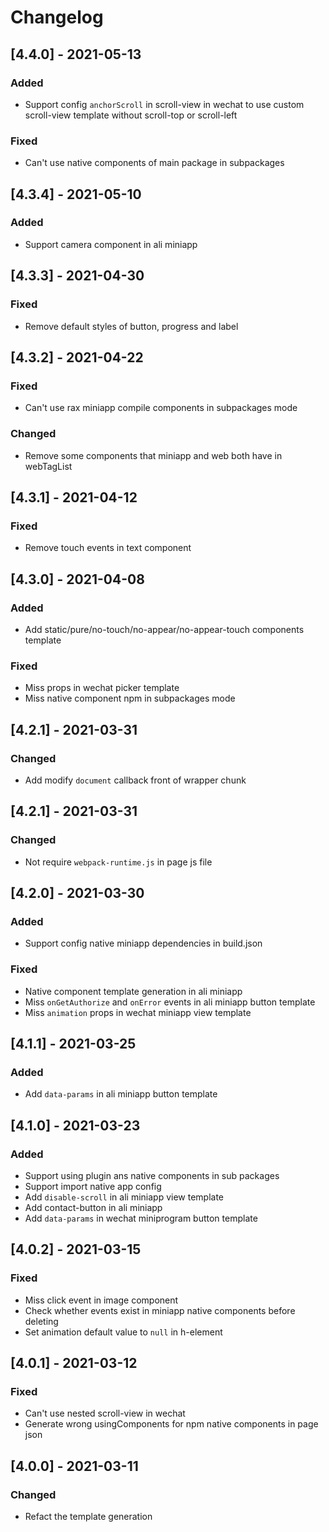# Changelog

## [4.4.0] - 2021-05-13

### Added

- Support config `anchorScroll` in scroll-view in wechat to use custom scroll-view template without scroll-top or scroll-left

### Fixed

- Can't use native components of main package in subpackages

## [4.3.4] - 2021-05-10

### Added

- Support camera component in ali miniapp

## [4.3.3] - 2021-04-30

### Fixed

- Remove default styles of button, progress and label

## [4.3.2] - 2021-04-22

### Fixed

- Can't use rax miniapp compile components in subpackages mode

### Changed

- Remove some components that miniapp and web both have in webTagList

## [4.3.1] - 2021-04-12

### Fixed

- Remove touch events in text component

## [4.3.0] - 2021-04-08

### Added

- Add static/pure/no-touch/no-appear/no-appear-touch components template

### Fixed

- Miss props in wechat picker template
- Miss native component npm in subpackages mode

## [4.2.1] - 2021-03-31

### Changed

- Add modify `document` callback front of wrapper chunk

## [4.2.1] - 2021-03-31

### Changed

- Not require `webpack-runtime.js` in page js file

## [4.2.0] - 2021-03-30

### Added

- Support config native miniapp dependencies in build.json

### Fixed

- Native component template generation in ali miniapp
- Miss `onGetAuthorize` and `onError` events in ali miniapp button template
- Miss `animation` props in wechat miniapp view template


## [4.1.1] - 2021-03-25

### Added

- Add `data-params` in ali miniapp button template
## [4.1.0] - 2021-03-23

### Added
- Support using plugin ans native components in sub packages
- Support import native app config
- Add `disable-scroll` in ali miniapp view template
- Add contact-button  in ali miniapp
- Add `data-params` in wechat miniprogram button template
## [4.0.2] - 2021-03-15

### Fixed

- Miss click event in image component
- Check whether events exist in miniapp native components before deleting
- Set animation default value to `null` in h-element

## [4.0.1] - 2021-03-12

### Fixed

- Can't use nested scroll-view in wechat
- Generate wrong usingComponents for npm native components in page json

## [4.0.0] - 2021-03-11

### Changed

- Refact the template generation
